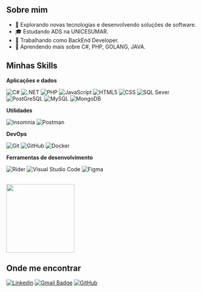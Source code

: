 ## Sobre mim

- 🤔 Explorando novas tecnologias e desenvolvendo soluções de software.
- 🎓 Estudando ADS na UNICESUMAR.
- 💼 Trabalhando como BackEnd Developer.
- 🌱 Aprendendo mais sobre C#, PHP, GOLANG, JAVA.

## Minhas Skills

**Aplicações e dados**

![C#](https://img.shields.io/badge/C%23-239120?style=for-the-badge&logo=c-sharp&logoColor=white)
![.NET](https://img.shields.io/badge/.NET-5C2D91?style=for-the-badge&logo=.net&logoColor=white)
![PHP](https://img.shields.io/badge/PHP-777BB4?style=for-the-badge&logo=php&logoColor=white)
![JavaScript](https://img.shields.io/badge/-JavaScript-333333?style=flat&logo=javascript)
![HTML5](https://img.shields.io/badge/-HTML5-333333?style=flat&logo=HTML5)
![CSS](https://img.shields.io/badge/-CSS-333333?style=flat&logo=CSS3&logoColor=1572B6)
![SQL Sever](https://img.shields.io/badge/Microsoft_SQL_Server-CC2927?style=for-the-badge&logo=microsoft-sql-server&logoColor=white)
![PostGreSQL](https://img.shields.io/badge/PostgreSQL-316192?style=for-the-badge&logo=postgresql&logoColor=white)
![MySQL](https://img.shields.io/badge/-MySQL-333333?style=flat&logo=mysql)
![MongoDB](https://img.shields.io/badge/MongoDB-4EA94B?style=for-the-badge&logo=mongodb&logoColor=white)

**Utilidades**

![Insomnia](https://img.shields.io/badge/-Insomnia-333333?style=flat&logo=insomnia)
![Postman](https://img.shields.io/badge/-Postman-333333?style=flat&logo=postman)

**DevOps**

![Git](https://img.shields.io/badge/-Git-333333?style=flat&logo=git)
![GitHub](https://img.shields.io/badge/-GitHub-333333?style=flat&logo=github)
![Docker](https://img.shields.io/badge/-Docker-333333?style=flat&logo=docker)

**Ferramentas de desenvolvimento**

![Rider](https://img.shields.io/badge/-Rider-333333?style=flat&logo=rider&logoColor=00000)
![Visual Studio Code](https://img.shields.io/badge/-Visual%20Studio%20Code-333333?style=flat&logo=visual-studio-code&logoColor=007ACC)
![Figma](https://img.shields.io/badge/-Figma-333333?style=flat&logo=figma&logoColor=007ACC)

<br/>

<a href="https://github.com/iuricode" title="Perfil do Cainã">
  <img height="180em" src="https://github-readme-stats.vercel.app/api?username=ocainadev&theme=dracula&show_icons=true" />
</a>

## Onde me encontrar

[![Linkedin](https://img.shields.io/badge/-Cainã-blue?style=flat-square&logo=Linkedin&logoColor=white&link=LINK-DO-SEU-LINKEDIN)](https://www.linkedin.com/in/ocainadev/)
[![Gmail Badge](https://img.shields.io/badge/-ocainadev@gmail.com-006bed?style=flat-square&logo=Gmail&logoColor=white&link=mailto:SEU-EMAIL)](mailto:ocainadev@gmail.com)
[![GitHub](https://img.shields.io/github/followers/ocainadev?label=follow&style=social)](https://github.com/ocainadev)

